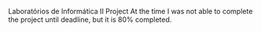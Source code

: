 Laboratórios de Informática II Project
At the time I was not able to complete the project until deadline, but it is 80% completed.
